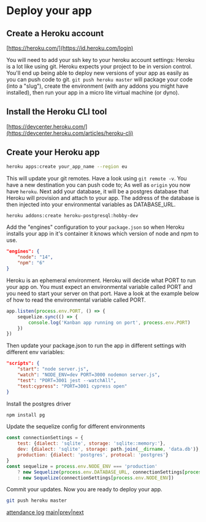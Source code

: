 # Deploy your app

## Create a Heroku account

[https://heroku.com/](https://id.heroku.com/login)

You will need to add your ssh key to your heroku account settings:
Heroku is a lot like using git. Heroku expects your project to be in version control. You'll end up being able to deploy new versions of your app as easily as you can push code to git. `git push heroku master` will package your code (into a "slug"), create the environment (with any addons you might have installed), then run your app in a micro lite virtual machine (or dyno).

## Install the Heroku CLI tool

[https://devcenter.heroku.com/](https://devcenter.heroku.com/articles/heroku-cli)

## Create your Heroku app

```sh
heroku apps:create your_app_name --region eu
```
This will update your git remotes. Have a look using `git remote -v`. You have a new destination you can push code to; As well as `origin` you now have `heroku`. Next add your database, it will be a postgres database that Heroku will provision and attach to your app. The address of the database is then injected into your environmental variables as DATABASE_URL.
```sh
heroku addons:create heroku-postgresql:hobby-dev
```
Add the "engines" configuration to your `package.json` so when Heroku installs your app in it's container it knows which version of node and npm to use.
```json
"engines": {
    "node": "14",
    "npm": "6"
}
```
Heroku is an ephemeral environment. Heroku will decide what PORT to run your app on. You must expect an environmental variable called PORT and you need to start your server on that port. Have a look at the example below of how to read the environmental variable called PORT.
```javascript
app.listen(process.env.PORT, () => {
    sequelize.sync(() => {
        console.log('Kanban app running on port', process.env.PORT)
    })
})
```
Then update your package.json to run the app in different settings with different env variables:
```json
"scripts": {
    "start": "node server.js",
    "watch": "NODE_ENV=dev PORT=3000 nodemon server.js",
    "test": "PORT=3001 jest --watchAll",
    "test:cypress": "PORT=3001 cypress open"
}
```
Install the postgres driver
```sh
npm install pg
```
Update the sequelize config for different environments
```javascript
const connectionSettings = {
    test: {dialect: 'sqlite', storage: 'sqlite::memory:'},
    dev: {dialect: 'sqlite', storage: path.join(__dirname, 'data.db')},
    production: {dialect: 'postgres', protocal: 'postgres'}
}
const sequelize = process.env.NODE_ENV === 'production'
    ? new Sequelize(process.env.DATABASE_URL, connectionSettings[process.env.NODE_ENV])
    : new Sequelize(connectionSettings[process.env.NODE_ENV])
```
Commit your updates. Now you are ready to deploy your app.
```sh
git push heroku master
```

[attendance log](https://applied.whitehat.org.uk/mod/questionnaire/complete.php?id=6702)
[main](/swe)|[prev](/swe/bootcamp/wk5/day1.html)|[next](/swe/bootcamp/wk5/day2.html)
